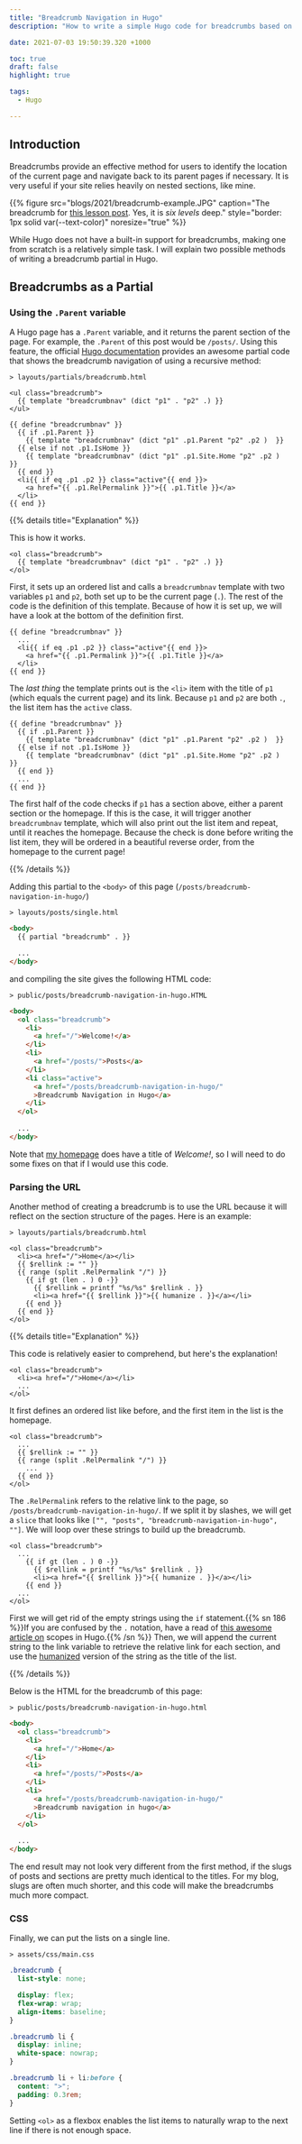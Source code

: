 ```yaml
---
title: "Breadcrumb Navigation in Hugo"
description: "How to write a simple Hugo code for breadcrumbs based on the page URL."

date: 2021-07-03 19:50:39.320 +1000

toc: true
draft: false
highlight: true

tags:
  - Hugo

---
```


## Introduction

Breadcrumbs provide an effective method for users to identify the location of the current page and navigate back to its parent pages if necessary. It is very useful if your site relies heavily on nested sections, like mine.

{{% figure src="blogs/2021/breadcrumb-example.JPG" caption="The breadcrumb for [this lesson post](/courses/jpn-maths-1/numbers-and-expressions/polynomials/expanding-identities). Yes, it is *six levels* deep." style="border: 1px solid var(--text-color)" noresize="true" %}}

While Hugo does not have a built-in support for breadcrumbs, making one from scratch is a relatively simple task. I will explain two possible methods of writing a breadcrumb partial in Hugo.

## Breadcrumbs as a Partial

### Using the `.Parent` variable

A Hugo page has a `.Parent` variable, and it returns the parent section of the page. For example, the `.Parent` of this post would be `/posts/`. Using this feature, the official [Hugo documentation](https://gohugo.io/content-management/sections/#example-breadcrumb-navigation) provides an awesome partial code that shows the breadcrumb navigation of using a recursive method:

```filename
> layouts/partials/breadcrumb.html
```
```golang
<ul class="breadcrumb">
  {{ template "breadcrumbnav" (dict "p1" . "p2" .) }}
</ul>

{{ define "breadcrumbnav" }}
  {{ if .p1.Parent }}
    {{ template "breadcrumbnav" (dict "p1" .p1.Parent "p2" .p2 )  }}
  {{ else if not .p1.IsHome }}
    {{ template "breadcrumbnav" (dict "p1" .p1.Site.Home "p2" .p2 )  }}
  {{ end }}
  <li{{ if eq .p1 .p2 }} class="active"{{ end }}>
    <a href="{{ .p1.RelPermalink }}">{{ .p1.Title }}</a>
  </li>
{{ end }}
```

{{% details title="Explanation" %}}

This is how it works.

```golang
<ol class="breadcrumb">
  {{ template "breadcrumbnav" (dict "p1" . "p2" .) }}
</ol>
```

First, it sets up an ordered list and calls a `breadcrumbnav` template with two variables `p1` and `p2`, both set up to be the current page (`.`). The rest of the code is the definition of this template. Because of how it is set up, we will have a look at the bottom of the definition first.

```golang
{{ define "breadcrumbnav" }}
  ...
  <li{{ if eq .p1 .p2 }} class="active"{{ end }}>
    <a href="{{ .p1.Permalink }}">{{ .p1.Title }}</a>
  </li>
{{ end }}
```

The *last thing* the template prints out is the `<li>` item with the title of `p1` (which equals the current page) and its link. Because `p1` and `p2` are both `.`, the list item has the `active` class.

```golang
{{ define "breadcrumbnav" }}
  {{ if .p1.Parent }}
    {{ template "breadcrumbnav" (dict "p1" .p1.Parent "p2" .p2 )  }}
  {{ else if not .p1.IsHome }}
    {{ template "breadcrumbnav" (dict "p1" .p1.Site.Home "p2" .p2 )  }}
  {{ end }}
  ...
{{ end }}
```

The first half of the code checks if `p1` has a section above, either a parent section or the homepage. If this is the case, it will trigger another `breadcrumbnav` template, which will also print out the list item and repeat, until it reaches the homepage. Because the check is done before writing the list item, they will be ordered in a beautiful reverse order, from the homepage to the current page!

{{% /details %}}

Adding this partial to the `<body>` of this page (`/posts/breadcrumb-navigation-in-hugo/`)

```filename
> layouts/posts/single.html
```
```html
<body>
  {{ partial "breadcrumb" . }}

  ...
</body>
```

and compiling the site gives the following HTML code:

```filename
> public/posts/breadcrumb-navigation-in-hugo.HTML
```
```html
<body>
  <ol class="breadcrumb">
    <li>
      <a href="/">Welcome!</a>
    </li>
    <li>
      <a href="/posts/">Posts</a>
    </li>
    <li class="active">
      <a href="/posts/breadcrumb-navigation-in-hugo/"
      >Breadcrumb Navigation in Hugo</a>
    </li>
  </ol>
  
  ...
</body>
```

Note that [my homepage](/) does have a title of *Welcome!*, so I will need to do some fixes on that if I would use this code.


### Parsing the URL

Another method of creating a breadcrumb is to use the URL because it will reflect on the section structure of the pages. Here is an example:

```filename
> layouts/partials/breadcrumb.html
```
```golang
<ol class="breadcrumb">
  <li><a href="/">Home</a></li>
  {{ $rellink := "" }}
  {{ range (split .RelPermalink "/") }}
    {{ if gt (len . ) 0 -}}
      {{ $rellink = printf "%s/%s" $rellink . }}
      <li><a href="{{ $rellink }}">{{ humanize . }}</a></li>
    {{ end }}
  {{ end }}
</ol>
```

{{% details title="Explanation" %}}

This code is relatively easier to comprehend, but here's the explanation!

```golang
<ol class="breadcrumb">
  <li><a href="/">Home</a></li>
  ...
</ol>
```

It first defines an ordered list like before, and the first item in the list is the homepage.

```golang
<ol class="breadcrumb">
  ...
  {{ $rellink := "" }}
  {{ range (split .RelPermalink "/") }}
    ...
  {{ end }}
</ol>
```

The `.RelPermalink` refers to the relative link to the page, so `/posts/breadcrumb-navigation-in-hugo/`. If we split it by slashes, we will get a `slice` that looks like `["", "posts", "breadcrumb-navigation-in-hugo", ""]`. We will loop over these strings to build up the breadcrumb.

```golang
<ol class="breadcrumb">
  ...
    {{ if gt (len . ) 0 -}}
      {{ $rellink = printf "%s/%s" $rellink . }}
      <li><a href="{{ $rellink }}">{{ humanize . }}</a></li>
    {{ end }}
  ...
</ol>
```

First we will get rid of the empty strings using the `if` statement.{{% sn 186 %}}If you are confused by the `.` notation, have a read of [this awesome article on](https://www.regisphilibert.com/blog/2018/02/hugo-the-scope-the-context-and-the-dot/) scopes in Hugo.{{% /sn %}} Then, we will append the current string to the link variable to retrieve the relative link for each section, and use the [humanized](https://gohugo.io/functions/humanize/) version of the string as the title of the list.

{{% /details %}}

Below is the HTML for the breadcrumb of this page:

```filename
> public/posts/breadcrumb-navigation-in-hugo.html
```
```html
<body>
  <ol class="breadcrumb">
    <li>
      <a href="/">Home</a>
    </li>
    <li>
      <a href="/posts/">Posts</a>
    </li>
    <li>
      <a href="/posts/breadcrumb-navigation-in-hugo/"
      >Breadcrumb navigation in hugo</a>
    </li>
  </ol>
  
  ...
</body>
```

The end result may not look very different from the first method, if the slugs of posts and sections are pretty much identical to the titles. For my blog, slugs are often much shorter, and this code will make the breadcrumbs much more compact.


### CSS

Finally, we can put the lists on a single line.

```filename
> assets/css/main.css
```
```css
.breadcrumb {
  list-style: none;

  display: flex;
  flex-wrap: wrap;
  align-items: baseline;
}

.breadcrumb li {
  display: inline;
  white-space: nowrap;
}

.breadcrumb li + li:before {
  content: ">";
  padding: 0.3rem;
}
```

Setting `<ol>` as a flexbox enables the list items to naturally wrap to the next line if there is not enough space.
